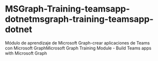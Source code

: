 # <a name="msgraph-training-teamsapp-dotnet"></a><span data-ttu-id="2a7f5-101">MSGraph-Training-teamsapp-dotnet</span><span class="sxs-lookup"><span data-stu-id="2a7f5-101">msgraph-training-teamsapp-dotnet</span></span>
<span data-ttu-id="2a7f5-102">Módulo de aprendizaje de Microsoft Graph-crear aplicaciones de Teams con Microsoft Graph</span><span class="sxs-lookup"><span data-stu-id="2a7f5-102">Microsoft Graph Training Module - Build Teams apps with Microsoft Graph</span></span>
